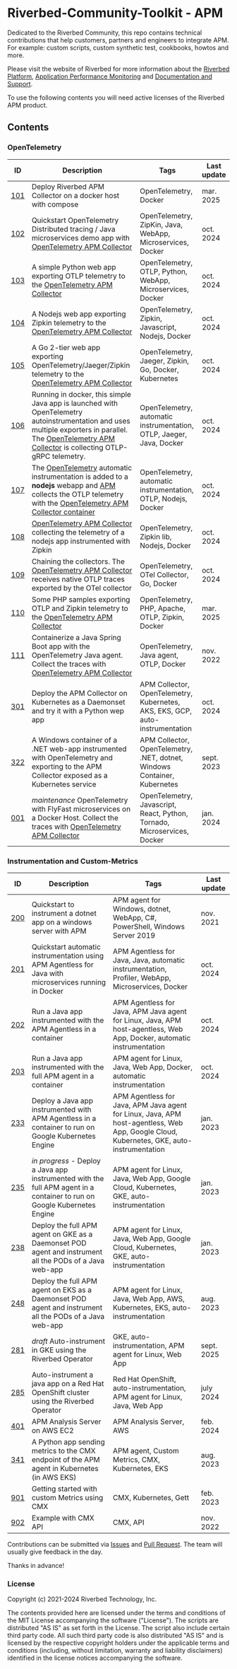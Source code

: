 # Riverbed-Community-Toolkit - APM

Dedicated to the Riverbed Community, this repo contains technical contributions that help customers, partners and engineers to integrate APM.
For example: custom scripts, custom synthetic test, cookbooks, howtos and more.

Please visit the website of Riverbed for more information about the [Riverbed Platform](https://www.riverbed.com/platform), [Application Performance Monitoring](https://www.riverbed.com/products/application-performance-monitoring) and [Documentation and Support](https://support.riverbed.com).

To use the following contents you will need active licenses of the Riverbed APM product. 

## Contents

### OpenTelemetry

| ID | Description | Tags | Last update |
| --- | --- | --- | --- | 
| [101](101-apm-collector-with-docker-compose) | Deploy Riverbed APM Collector on a docker host with compose | OpenTelemetry, Docker | mar. 2025 |
| [102](102-opentelemetry-spring-demo-app) | Quickstart OpenTelemetry Distributed tracing / Java microservices demo app with [OpenTelemetry APM Collector](https://hub.docker.com/r/aternity/apm-collector) | OpenTelemetry, ZipKin, Java, WebApp, Microservices, Docker | oct. 2024 |
| [103](103-opentelemetry-otlp-python-app) | A simple Python web app exporting OTLP telemetry to the [OpenTelemetry APM Collector](https://hub.docker.com/r/aternity/apm-collector) | OpenTelemetry, OTLP, Python, WebApp, Microservices, Docker | oct. 2024 |
| [104](104-opentelemetry-zipkin-nodejs-app) | A Nodejs web app exporting Zipkin telemetry to the [OpenTelemetry APM Collector](https://hub.docker.com/r/aternity/apm-collector) | OpenTelemetry, Zipkin, Javascript, Nodejs, Docker | oct. 2024 |
| [105](105-opentelemetry-go-app) | A Go 2-tier web app exporting OpenTelemetry/Jaeger/Zipkin telemetry to the [OpenTelemetry APM Collector](https://hub.docker.com/r/aternity/apm-collector) | OpenTelemetry, Jaeger, Zipkin, Go, Docker, Kubernetes | oct. 2024 |
| [106](106-opentelemetry-autoinstrumentation-java-app) | Running in docker, this simple Java app is launched with OpenTelemetry autoinstrumentation and uses multiple exporters in parallel. The [OpenTelemetry APM Collector](https://hub.docker.com/r/aternity/apm-collector) is collecting OTLP-gRPC telemetry. | OpenTelemetry, automatic instrumentation, OTLP, Jaeger, Java, Docker | oct. 2024 |
| [107](107-opentelemetry-autoinstrumentation-nodejs-app) | The [OpenTelemetry](https://opentelemetry.io/) automatic instrumentation is added to a **nodejs** webapp and [APM](https://www.riverbed.com/products/application-performance-monitoring) collects the OTLP telemetry with the [ OpenTelemetry APM Collector container](https://hub.docker.com/r/aternity/apm-collector) | OpenTelemetry, automatic instrumentation, OTLP, Nodejs, Docker | oct. 2024 |
| [108](108-collect-zipkin-nodejs-app) | [OpenTelemetry APM Collector](https://hub.docker.com/r/aternity/apm-collector) collecting the telemetry of a nodejs app instrumented with Zipkin | OpenTelemetry, Zipkin lib, Nodejs, Docker | oct. 2024 |
| [109](109-opentelemetry-export) | Chaining the collectors. The [OpenTelemetry APM Collector](https://hub.docker.com/r/aternity/apm-collector) receives native OTLP traces exported by the OTel collector | OpenTelemetry, OTel Collector, Go, Docker | oct. 2024 |
| [110](110-opentelemetry-php-app) | Some PHP samples exporting OTLP and Zipkin telemetry to the [OpenTelemetry APM Collector](https://hub.docker.com/r/aternity/apm-collector) | OpenTelemetry, PHP, Apache, OTLP, Zipkin, Docker | mar. 2025 |
| [111](111-opentelemetry-autoinstrumentation-spring-demo-app) | Containerize a Java Spring Boot app with the OpenTelemetry Java agent. Collect the traces with [OpenTelemetry APM Collector](https://hub.docker.com/r/aternity/apm-collector) | OpenTelemetry, Java agent, OTLP, Docker | nov. 2022 |
| [301](301-opentelemetry-on-kubernetes-with-apm-collector-daemonset-and-python-app) | Deploy the APM Collector on Kubernetes as a Daemonset and try it with a Python wep app | APM Collector, OpenTelemetry, Kubernetes, AKS, EKS, GCP, auto-instrumentation | oct. 2024 |
| [322](322-opentelemetry-on-kubernetes-with-apm-collector-daemonset-service-and-dotnet-app-on-windows) | A Windows container of a .NET web-app instrumented with OpenTelemetry  and exporting to the APM Collector exposed as a Kubernetes service | APM Collector, OpenTelemetry, .NET, dotnet, Windows Container, Kubernetes | sept. 2023 |
| [001](https://github.com/riverbed/FlyFast) | *maintenance* OpenTelemetry with FlyFast microservices on a Docker Host. Collect the traces with [OpenTelemetry APM Collector](https://hub.docker.com/r/aternity/apm-collector) | OpenTelemetry, Javascript, React, Python, Tornado, Microservices, Docker | jan. 2024 |

### Instrumentation and Custom-Metrics

| ID | Description | Tags | Last update |
| --- | --- | --- | --- |
| [200](200-instrument-dotnet-app-on-windows) | Quickstart to instrument a dotnet app on a windows server with APM | APM agent for Windows, dotnet, WebApp, C#, PowerShell, Windows Server 2019 | nov. 2021 |
| [201](201-instrument-java-microservices-with-apm-agentless) | Quickstart automatic instrumentation using APM Agentless for Java with microservices running in Docker | APM Agentless for Java, Java, automatic instrumentation, Profiler, WebApp, Microservices, Docker | oct. 2024 |
| [202](202-instrument-java-app-with-apm-agentless-in-container) | Run a Java app instrumented with the APM Agentless in a container | APM Agentless for Java, APM Java agent for Linux, Java, APM host-agentless, Web App, Docker, automatic instrumentation | oct. 2024 |
| [203](203-instrument-java-app-with-apm-agent-in-container) | Run a Java app instrumented with the full APM agent in a container | APM agent for Linux, Java, Web App, Docker, automatic instrumentation | oct. 2024 |
| [233](233-instrument-java-app-with-apm-agentless-on-gke) | Deploy a Java app instrumented with APM Agentless in a container to run on Google Kubernetes Engine | APM Agentless for Java, APM Java agent for Linux, Java, APM host-agentless, Web App, Google Cloud, Kubernetes, GKE, auto-instrumentation | jan. 2023 |
| [235](235-instrument-java-app-with-apm-agent-in-container-on-gke) | *in progress* - Deploy a Java app instrumented with the full APM agent in a container to run on Google Kubernetes Engine | APM agent for Linux, Java, Web App, Google Cloud, Kubernetes, GKE, auto-instrumentation | jan. 2023 |
| [238](238-instrument-java-app-with-apm-daemonset-pod-agent-on-gke) | Deploy the full APM agent on GKE as a Daemonset POD agent and instrument all the PODs of a Java web-app | APM agent for Linux, Java, Web App, Google Cloud, Kubernetes, GKE, auto-instrumentation | jan. 2023 |
| [248](248-instrument-java-app-with-apm-daemonset-pod-agent-on-eks) | Deploy the full APM agent on EKS as a Daemonset POD agent and instrument all the PODs of a Java web-app | APM agent for Linux, Java, Web App, AWS, Kubernetes, EKS, auto-instrumentation | aug. 2023 |
| [281](281-auto-instrument-apps-with-riverbed-apm-on-gke-cluster) | *draft* Auto-instrument in GKE using the Riverbed Operator | GKE, auto-instrumentation, APM agent for Linux, Web App | sept. 2025 |
| [285](285-auto-instrument-app-with-riverbed-apm-on-openshift) | Auto-instrument a java app on a Red Hat OpenShift cluster using the Riverbed Operator | Red Hat OpenShift, auto-instrumentation, APM agent for Linux, Java, Web App | july 2024 |
| [401](401-apm-analysis-server-on-aws-ec2) | APM Analysis Server on AWS EC2 | APM Analysis Server, AWS | feb. 2024 |
| [341](341-metrics-with-apm-daemonset-pod-agent-on-eks) | A Python app sending metrics to the CMX endpoint of the APM agent in Kubernetes (in AWS EKS) | APM agent, Custom Metrics, CMX, Kubernetes, EKS | aug. 2023 |
| [901](https://github.com/Aternity/custom-metrics-examples) | Getting started with custom Metrics using CMX | CMX, Kubernetes, Gett | feb. 2023
| [902](https://github.com/Aternity/custom-metrics-snow-plugin) | Example with CMX API | CMX, API | nov. 2022


Contributions can be submitted via  [Issues](https://github.com/riverbed/Riverbed-Community-Toolkit/issues) and [Pull Request](https://github.com/riverbed/Riverbed-Community-Toolkit/pulls). The team will usually give feedback in the day.

Thanks in advance!

### License

Copyright (c) 2021-2024 Riverbed Technology, Inc.

The contents provided here are licensed under the terms and conditions of the MIT License accompanying the software ("License"). The scripts are distributed "AS IS" as set forth in the License. The script also include certain third party code. All such third party code is also distributed "AS IS" and is licensed by the respective copyright holders under the applicable terms and conditions (including, without limitation, warranty and liability disclaimers) identified in the license notices accompanying the software.
